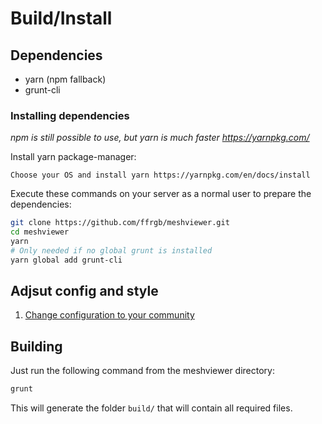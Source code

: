 # Build/Install

## Dependencies

- yarn (npm fallback)
- grunt-cli

### Installing dependencies

_npm is still possible to use, but yarn is much faster https://yarnpkg.com/_

Install yarn package-manager:

    Choose your OS and install yarn https://yarnpkg.com/en/docs/install

Execute these commands on your server as a normal user to prepare the dependencies:

```bash
git clone https://github.com/ffrgb/meshviewer.git
cd meshviewer
yarn
# Only needed if no global grunt is installed
yarn global add grunt-cli
```

## Adjsut config and style

1. [Change configuration to your community](/config_json.md)

## Building

Just run the following command from the meshviewer directory:

```bash
grunt
```

This will generate the folder `build/` that will contain all required files.